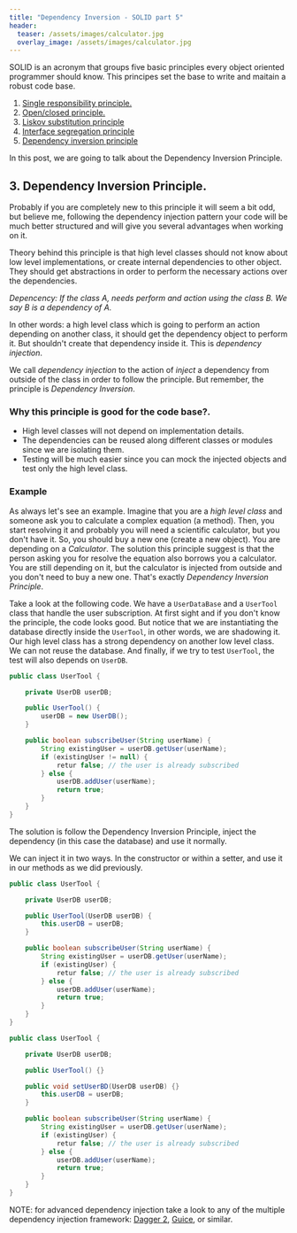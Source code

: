 ```yaml
---
title: "Dependency Inversion - SOLID part 5"
header:
  teaser: /assets/images/calculator.jpg
  overlay_image: /assets/images/calculator.jpg
---
```


SOLID is an acronym that groups five basic principles every object oriented programmer should know. This principes set the base to write and maitain a robust code base.

1. [Single responsibility principle.](../SOLID-S/)
2. [Open/closed principle.](../SOLID-O/)
3. [Liskov substitution principle](../SOLID-L/)
4. [Interface segregation principle](../SOLID-I/)
5. [Dependency inversion principle](../SOLID-D/)

In this post, we are going to talk about the Dependency Inversion Principle.

## 3. Dependency Inversion Principle.

Probably if you are completely new to this principle it will seem a bit odd, but believe me, following the dependency injection pattern your code will be much better structured and will give you several advantages when working on it.

Theory behind this principle is that high level classes should not know about low level implementations, or create internal dependencies to other object. They should get abstractions in order to perform the necessary actions over the dependencies. 

_Depencency: If the class A, needs perform and action using the class B. We say B is a dependency of A._

In other words: a high level class which is going to perform an action depending on another class, it should get the dependency object to perform it. But shouldn't create that dependency inside it. This is _dependency injection_.

We call _dependency injection_ to the action of _inject_ a dependency from outside of the class in order to follow the principle. But remember, the principle is _Dependency Inversion_.

### Why this principle is good for the code base?.

- High level classes will not depend on implementation details.
- The dependencies can be reused along different classes or modules since we are isolating them.
- Testing will be much easier since you can mock the injected objects and test only the high level class.

### Example

As always let's see an example. Imagine that you are a _high level class_ and someone ask you to calculate a complex equation (a method). Then, you start resolving it and probably you will need a scientific calculator, but you don't have it. So, you should buy a new one (create a new object). You are depending on a _Calculator_. The solution this principle suggest is that the person asking you for resolve the equation also borrows you a calculator. You are still depending on it, but the calculator is injected from outside and you don't need to buy a new one. That's exactly _Dependency Inversion Principle_.

Take a look at the following code. We have a `UserDataBase` and a `UserTool` class that handle the user subscription. At first sight and if you don't know the principle, the code looks good. But notice that we are instantiating the database directly inside the `UserTool`, in other words, we are shadowing it. Our high level class has a strong dependency on another low level class. We can not reuse the database. And finally, if we try to test `UserTool`, the test will also depends on `UserDB`.

```java
public class UserTool {

    private UserDB userDB;

    public UserTool() {
        userDB = new UserDB();
    }

    public boolean subscribeUser(String userName) {
        String existingUser = userDB.getUser(userName);
        if (existingUser != null) {
            retur false; // the user is already subscribed
        } else {
            userDB.addUser(userName);
            return true;
        }
    }
}
```

The solution is follow the Dependency Inversion Principle, inject the dependency (in this case the database) and use it normally.

We can inject it in two ways. In the constructor or within a setter, and use it in our methods as we did previously.

```java
public class UserTool {

    private UserDB userDB;

    public UserTool(UserDB userDB) {
        this.userDB = userDB;
    }

    public boolean subscribeUser(String userName) {
        String existingUser = userDB.getUser(userName);
        if (existingUser) {
            retur false; // the user is already subscribed
        } else {
            userDB.addUser(userName);
            return true;
        }
    }
}
```

```java
public class UserTool {

    private UserDB userDB;

    public UserTool() {}

    public void setUserBD(UserDB userDB) {}
        this.userDB = userDB;
    }

    public boolean subscribeUser(String userName) {
        String existingUser = userDB.getUser(userName);
        if (existingUser) {
            retur false; // the user is already subscribed
        } else {
            userDB.addUser(userName);
            return true;
        }
    }
}
```

NOTE: for advanced dependency injection take a look to any of the multiple dependency injection framework: [Dagger 2](https://google.github.io/dagger/), [Guice](https://github.com/google/guice), or similar.
